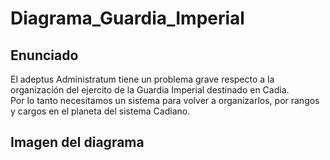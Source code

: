 # Diagrama_Guardia_Imperial
## Enunciado
El adeptus Administratum tiene un problema grave respecto a la organización del ejercito de la Guardia Imperial destinado en Cadia.<br>
Por lo tanto necesitamos un sistema para volver a organizarlos, por rangos y cargos en el planeta del sistema Cadiano.

## Imagen del diagrama
